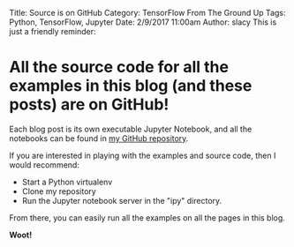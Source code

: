 Title: Source is on GitHub
Category: TensorFlow From The Ground Up
Tags: Python, TensorFlow, Jupyter
Date: 2/9/2017 11:00am
Author: slacy
This is just a friendly reminder:

# All the source code for all the examples in this blog (and these posts) are on GitHub!

Each blog post is its own executable Jupyter Notebook, and all the notebooks can be found in [my GitHub repository](https://github.com/slacy/blog).

If you are interested in playing with the examples and source code, then I would recommend: 

* Start a Python virtualenv
* Clone my repository 
* Run the Jupyter notebook server in the "ipy" directory. 

From there, you can easily run all the examples on all the pages in this blog. 

**Woot!**


```python


```
